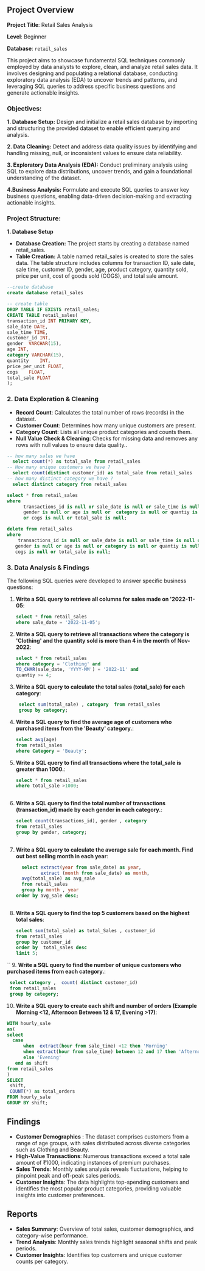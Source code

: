## Project Overview 

**Project Title**: Retail Sales Analysis

**Level**: Beginner

**Database**: `retail_sales`

This project aims to showcase fundamental SQL techniques commonly employed by data analysts to explore, clean, and analyze retail sales data. It involves designing and populating a relational database, conducting exploratory data analysis (EDA) to uncover trends and patterns, and leveraging SQL queries to address specific business questions and generate actionable insights.

### Objectives:
**1. Database Setup:** Design and initialize a retail sales database by importing and structuring the provided dataset to enable efficient querying and analysis.

**2. Data Cleaning:** Detect and address data quality issues by identifying and handling missing, null, or inconsistent values to ensure data reliability.

**3. Exploratory Data Analysis (EDA):** Conduct preliminary analysis using SQL to explore data distributions, uncover trends, and gain a foundational understanding of the dataset.

**4.Business Analysis:** Formulate and execute SQL queries to answer key business questions, enabling data-driven decision-making and extracting actionable insights.

### Project Structure:
**1. Database Setup** 
-  **Database Creation:** The project starts by creating a database named retail_sales.
-  **Table Creation:**  A table named retail_sales is created to store the sales data. The table structure includes columns for transaction ID, sale date, sale time, customer ID, gender, age, product category, quantity sold, price per unit, cost of goods sold (COGS), and total sale amount.
 
```sql
--create database
create database retail_sales

-- create table 
DROP TABLE IF EXISTS retail_sales;
CREATE TABLE retail_sales(
transaction_id INT PRIMARY KEY,	
sale_date DATE,	 
sale_time TIME,	
customer_id	INT,
gender	VARCHAR(15),
age	INT,
category VARCHAR(15),	
quantity	INT,
price_per_unit FLOAT,	
cogs	FLOAT,
total_sale FLOAT
);
```

### 2. Data Exploration & Cleaning

- **Record Count**: Calculates the total number of rows (records) in the dataset.
- **Customer Count**: Determines how many unique customers are present.
- **Category Count**: Lists all unique product categories and counts them.
- **Null Value Check & Cleaning**: Checks for missing data and removes any rows with null values to ensure data quality..

```sql
-- how many sales we have 
  select count(*) as total_sale from retail_sales
-- How many unique customers we have ?
  select count(distinct customer_id) as total_sale from retail_sales
-- how many distinct category we have ?
  select distinct category from retail_sales

select * from retail_sales
where
      transactions_id is null or sale_date is null or sale_time is null or customer_id is null or 
      gender is null or age is null or  category is null or quantiy is null or price_per_unit is null
      or cogs is null or total_sale is null;

delete from retail_sales 
where
    transactions_id is null or sale_date is null or sale_time is null or customer_id is null or
   gender is null or age is null or category is null or quantiy is null or price_per_unit is null or
   cogs is null or total_sale is null;
```

 ### 3. Data Analysis & Findings
 The following SQL queries were developed to answer specific business questions:

 1. **Write a SQL query to retrieve all columns for sales made on '2022-11-05**:
    ```sql
    select * from retail_sales 
    where sale_date = '2022-11-05';
    ```
 2. **Write a SQL query to retrieve all transactions where the category is 'Clothing' and the quantity sold is more than 4 in the month of Nov-2022**:
    ```sql
    select * from retail_sales
    where category = 'Clothing' and 
    TO_CHAR(sale_date, 'YYYY-MM') = '2022-11' and
    quantiy >= 4;
    ```
3. **Write a SQL query to calculate the total sales (total_sale) for each category**:
   ```sql
    select sum(total_sale) , category  from retail_sales
    group by category;
   ```
 4. **Write a SQL query to find the average age of customers who purchased items from the 'Beauty' category.**:
      ```sql
      select avg(age) 
      from retail_sales
      where Category = 'Beauty';
      
 5. **Write a SQL query to find all transactions where the total_sale is greater than 1000.**:
    ```sql
    select * from retail_sales
    where total_sale >1000;
  
 6. **Write a SQL query to find the total number of transactions (transaction_id) made by each gender in each category.**:
    ```sql
    select count(transactions_id), gender , category 
    from retail_sales
    group by gender, category;
    `
 7. **Write a SQL query to calculate the average sale for each month. Find out best selling month in each year**:
      ```sql
        select extract(year from sale_date) as year,
               extract (month from sale_date) as month,
		avg(total_sale) as avg_sale
        from retail_sales 
        group by month , year
      order by avg_sale desc;
   
 8. **Write a SQL query to find the top 5 customers based on the highest total sales**:
    ```sql
    select sum(total_sale) as total_Sales , customer_id
    from retail_sales
    group by customer_id 
    order by  total_sales desc
    limit 5;
 ``
 9. **Write a SQL query to find the number of unique customers who purchased items from each category.**:
  ```sql
   select category ,  count( distinct customer_id)
   from retail_sales
   group by category;
  ```
10. **Write a SQL query to create each shift and number of orders (Example Morning <12, Afternoon Between 12 & 17, Evening >17)**:
   ```sql
  WITH hourly_sale
   as(
  select 
     case
         when  extract(hour from sale_time) <12 then 'Morning'
         when extract(hour from sale_time) between 12 and 17 then 'Afternoon'
         else 'Evening'
      end as shift 
  from retail_sales
)
SELECT 
    shift,
    COUNT(*) as total_orders    
FROM hourly_sale
GROUP BY shift;
```
## Findings 
   - **Customer Demographics** : The dataset comprises customers from a range of age groups, with sales distributed across diverse categories such as Clothing and Beauty.
   - **High-Value Transactions**: Numerous transactions exceed a total sale amount of ₹1000, indicating instances of premium purchases.
   - **Sales Trends**: Monthly sales analysis reveals fluctuations, helping to pinpoint peak and off-peak sales periods.
   - **Customer Insights**: The data highlights top-spending customers and identifies the most popular product categories, providing valuable insights into customer preferences.

## Reports
   - **Sales Summary**: Overview of total sales, customer demographics, and category-wise performance.
   - **Trend Analysis**: Monthly sales trends highlight seasonal shifts and peak periods.
   - **Customer Insights**: Identifies top customers and unique customer counts per category.









